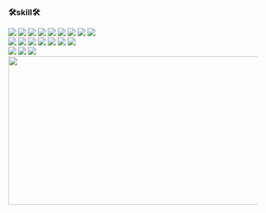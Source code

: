 ### 🛠skill🛠

<div>
  <img src="https://img.shields.io/badge/html5-E34F26?style=flat&logo=html5&logoColor=ffffff"/>
  <img src="https://img.shields.io/badge/CSS3-1572B6?style=flat&logo=CSS3&logoColor=ffffff">
  <img src="https://img.shields.io/badge/javascript-F7DF1E?style=flat&logo=javascript&logoColor=ffffff"/>
  <img src="https://img.shields.io/badge/jquery-0769AD?style=flat&logo=jquery&logoColor=ffffff"/>
  <img src="https://img.shields.io/badge/Java-007396?style=flat&logo=OpenJDK&logoColor=ffffff"/>
  <img src="https://img.shields.io/badge/vue.js-4FC08D?style=flat&logo=vuedotjs&logoColor=ffffff"/>
  <img src="https://img.shields.io/badge/node.js-5FA04E?style=flat&logo=nodedotjs&logoColor=ffffff"/>
  <img src="https://img.shields.io/badge/react-61DAFB?style=flat&logo=react&logoColor=ffffff"/>
  <img src="https://img.shields.io/badge/nuxt.js-00DC82?style=flat&logo=nuxtdotjs&logoColor=ffffff"/>
</div>

<div>
  <img src="https://img.shields.io/badge/thymeleaf-005F0F?style=flat&logo=thymeleaf&logoColor=ffffff"/>
  <img src="https://img.shields.io/badge/spring-6DB33F?style=flat&logo=spring&logoColor=ffffff"/>
  <img src="https://img.shields.io/badge/springboot-6DB33F?style=flat&logo=springboot&logoColor=ffffff"/>
  <img src="https://img.shields.io/badge/springsecurity-6DB33F?style=flat&logo=springsecurity&logoColor=ffffff"/>
  <img src="https://img.shields.io/badge/apachetomcat-F8DC75?style=flat&logo=apachetomcat&logoColor=ffffff"/>
  <img src="https://img.shields.io/badge/mysql-4479A1?style=flat&logo=mysql&logoColor=ffffff"/>
  <img src="https://img.shields.io/badge/postgresql-4169E1?style=flat&logo=postgresql&logoColor=ffffff"/>
</div>

<div>
  <img src="https://img.shields.io/badge/oracle-F80000?style=flat&logo=oracle&logoColor=ffffff"/>
  <img src="https://img.shields.io/badge/dbeaver-382923?style=flat&logo=dbeaver&logoColor=ffffff"/>
  <img src="https://img.shields.io/badge/nginx-009639?style=flat&logo=nginx&logoColor=ffffff"/>
</div>

<div>
<a href="https://github.com/devxb/gitanimals">
<img
  src="https://render.gitanimals.org/farms/wt0329"
  width="600"
  height="300"
/>
</a>
</div>

